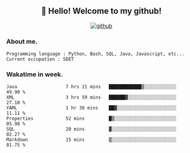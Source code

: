 <h2 align="center">👋 Hello! Welcome to my github! </h2>
<p align="center">
  <a href="https://github.com/usergwen"><img src="https://img.shields.io/badge/GitHub-24292e" alt="github"></a>
</p>

### About me.

```Plain Text
Programming language : Python, Bash, SQL, Java, Javascript, etc...
Current occupation : SDET
```
### Wakatime in week.

<!--START_SECTION:waka-->

```text
Java                  7 hrs 21 mins   ████████████▒░░░░░░░░░░░░   49.90 %
XML                   3 hrs 59 mins   ██████▓░░░░░░░░░░░░░░░░░░   27.10 %
YAML                  1 hr 38 mins    ██▓░░░░░░░░░░░░░░░░░░░░░░   11.11 %
Properties            52 mins         █▒░░░░░░░░░░░░░░░░░░░░░░░   05.98 %
SQL                   20 mins         ▓░░░░░░░░░░░░░░░░░░░░░░░░   02.27 %
Markdown              15 mins         ▒░░░░░░░░░░░░░░░░░░░░░░░░   01.75 %
```

<!--END_SECTION:waka-->
